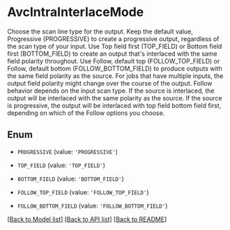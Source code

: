# AvcIntraInterlaceMode

Choose the scan line type for the output. Keep the default value, Progressive (PROGRESSIVE) to create a progressive output, regardless of the scan type of your input. Use Top field first (TOP_FIELD) or Bottom field first (BOTTOM_FIELD) to create an output that's interlaced with the same field polarity throughout. Use Follow, default top (FOLLOW_TOP_FIELD) or Follow, default bottom (FOLLOW_BOTTOM_FIELD) to produce outputs with the same field polarity as the source. For jobs that have multiple inputs, the output field polarity might change over the course of the output. Follow behavior depends on the input scan type. If the source is interlaced, the output will be interlaced with the same polarity as the source. If the source is progressive, the output will be interlaced with top field bottom field first, depending on which of the Follow options you choose.

## Enum

* `PROGRESSIVE` (value: `'PROGRESSIVE'`)

* `TOP_FIELD` (value: `'TOP_FIELD'`)

* `BOTTOM_FIELD` (value: `'BOTTOM_FIELD'`)

* `FOLLOW_TOP_FIELD` (value: `'FOLLOW_TOP_FIELD'`)

* `FOLLOW_BOTTOM_FIELD` (value: `'FOLLOW_BOTTOM_FIELD'`)

[[Back to Model list]](../README.md#documentation-for-models) [[Back to API list]](../README.md#documentation-for-api-endpoints) [[Back to README]](../README.md)



